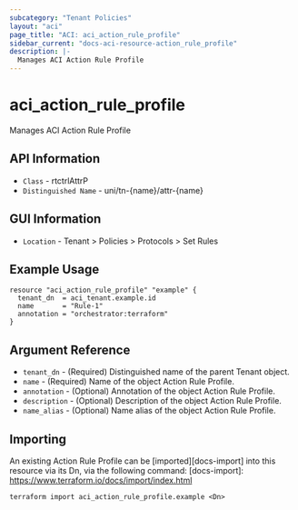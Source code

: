 ```yaml
---
subcategory: "Tenant Policies"
layout: "aci"
page_title: "ACI: aci_action_rule_profile"
sidebar_current: "docs-aci-resource-action_rule_profile"
description: |-
  Manages ACI Action Rule Profile
---
```


# aci_action_rule_profile #

Manages ACI Action Rule Profile

## API Information ##

* `Class` - rtctrlAttrP
* `Distinguished Name` - uni/tn-{name}/attr-{name}

## GUI Information ##

* `Location` - Tenant > Policies > Protocols > Set Rules

## Example Usage ##

```hcl
resource "aci_action_rule_profile" "example" {
  tenant_dn  = aci_tenant.example.id
  name       = "Rule-1"
  annotation = "orchestrator:terraform"
}
```

## Argument Reference ##

* `tenant_dn` - (Required) Distinguished name of the parent Tenant object.
* `name` - (Required) Name of the object Action Rule Profile.
* `annotation` - (Optional) Annotation of the object Action Rule Profile.
* `description` - (Optional) Description of the object Action Rule Profile.
* `name_alias` - (Optional) Name alias of the object Action Rule Profile.

## Importing ##

An existing Action Rule Profile can be [imported][docs-import] into this resource via its Dn, via the following command:
[docs-import]: https://www.terraform.io/docs/import/index.html

```
terraform import aci_action_rule_profile.example <Dn>
```
